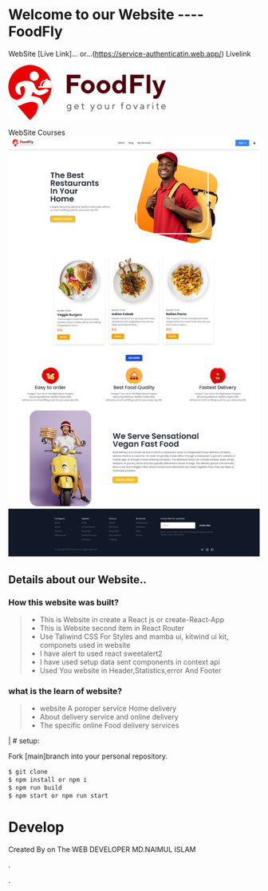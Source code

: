 # Welcome to our Website ---- FoodFly

WebSite  [Live Link]...
or...(https://service-authenticatin.web.app/) Livelink

![plot](./src/Images/logo.svg)


WebSite Courses![plot](././src/Images/Home.png)
## Details about our Website..
### How this website  was built?
> * This is Website in create a React js or create-React-App
> * This is Website second item in React Router
> * Use Taliwind CSS For Styles and mamba ui, kitwind ui kit, componets used in website
> * I have alert to used react sweetalert2
> * I have used setup  data sent components in context api
> * Used You website in Header,Statistics,error And Footer


### what is the learn of website?
> * website A poroper service Home delivery
> * About delivery service  and online delivery
> * The specific  online Food delivery services

| # setup:

Fork [main]branch into your personal repository.
```
$ git clone 
$ npm install or npm i
$ npm run build  
$ npm start or npm run start
```

# Develop

Created By on The WEB DEVELOPER MD.NAIMUL ISLAM

.

.





